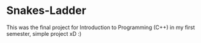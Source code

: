 # Snakes-Ladder
This was the final project for Introduction to Programming (C++) in my first semester, simple project xD :)
